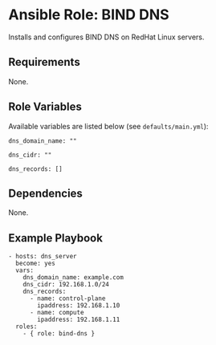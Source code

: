 # Ansible Role: BIND DNS

Installs and configures BIND DNS on RedHat Linux servers.

## Requirements

None.

## Role Variables

Available variables are listed below (see `defaults/main.yml`):

    dns_domain_name: ""

    dns_cidr: ""

    dns_records: []

## Dependencies

None.

## Example Playbook

    - hosts: dns_server
      become: yes
      vars:
        dns_domain_name: example.com
        dns_cidr: 192.168.1.0/24
        dns_records:
          - name: control-plane
            ipaddress: 192.168.1.10
          - name: compute
            ipaddress: 192.168.1.11
      roles:
        - { role: bind-dns }
